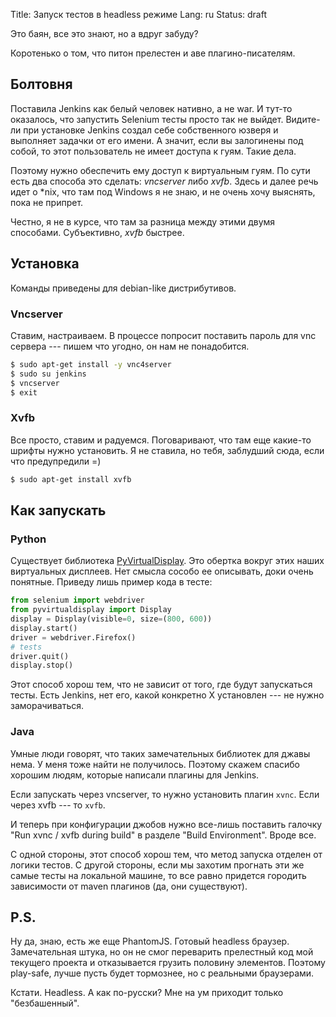 Title: Запуск тестов в headless режиме
Lang: ru
Status: draft


Это баян, все это знают, но а вдруг забуду?

Коротенько о том, что питон прелестен и аве плагино-писателям.

## Болтовня
Поставила Jenkins как белый человек нативно, а не war. И тут-то оказалось, что запустить Selenium тесты просто так не выйдет. Видите-ли при установке Jenkins создал себе собственного юзверя и выполняет задачки от его имени. А значит, если вы залогинены под собой, то этот пользователь не имеет доступа к гуям. Такие дела.

Поэтому нужно обеспечить ему доступ к виртуальным гуям. По сути есть два способа это сделать: *vncserver* либо *xvfb*. Здесь и далее речь идет о *nix, что там под Windows я не знаю, и не очень хочу выяснять, пока не припрет.

Честно, я не в курсе, что там за разница между этими двумя способами. Субъективно, *xvfb* быстрее.

## Установка
Команды приведены для debian-like дистрибутивов.

### Vncserver
Ставим, настраиваем. В процессе попросит поставить пароль для vnc сервера --- пишем что угодно, он нам не понадобится.

```bash
$ sudo apt-get install -y vnc4server
$ sudo su jenkins
$ vncserver
$ exit
```

### Xvfb
Все просто, ставим и радуемся. Поговаривают, что там еще какие-то шрифты нужно установить. Я не ставила, но тебя, заблудший сюда, если что предупредили =)

```bash
$ sudo apt-get install xvfb
```

## Как запускать

### Python
Существует библиотека [PyVirtualDisplay](https://pypi.python.org/pypi/PyVirtualDisplay). Это обертка вокруг этих наших виртуальных дисплеев. Нет смысла сособо ее описывать, доки очень понятные. Приведу лишь пример кода в тесте:

```python
from selenium import webdriver
from pyvirtualdisplay import Display
display = Display(visible=0, size=(800, 600))
display.start()
driver = webdriver.Firefox()
# tests
driver.quit()
display.stop()
```

Этот способ хорош тем, что не зависит от того, где будут запускаться тесты. Есть Jenkins, нет его, какой конкретно X установлен --- не нужно заморачиваться.

### Java
Умные люди говорят, что таких замечательных библиотек для джавы нема. У меня тоже найти не получилось. Поэтому скажем спасибо хорошим людям, которые написали плагины для Jenkins.

Если запускать через vncserver, то нужно установить плагин `xvnc`. Если через xvfb --- то `xvfb`.

И теперь при конфигурации джобов нужно все-лишь поставить галочку  "Run xvnc / xvfb during build" в разделе "Build Environment". Вроде все.

С одной стороны, этот способ хорош тем, что метод запуска отделен от логики тестов. С другой стороны, если мы захотим прогнать эти же самые тесты на локальной машине, то все равно придется городить зависимости от maven плагинов (да, они существуют).

## P.S.
Ну да, знаю, есть же еще PhantomJS. Готовый headless браузер. Замечательная штука, но он не смог переварить прелестный код мой текущего проекта и отказывается грузить половину элементов. Поэтому play-safe, лучше пусть будет тормознее, но с реальными браузерами.

Кстати. Headless. А как по-русски? Мне на ум приходит только "безбашенный".
